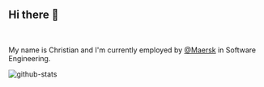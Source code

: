 ## Hi there 👋

</br>

<p>My name is <span>Christian</span> and I'm currently employed by <a href="https://www.maersk.com" target="_blank" rel="noreferrer">@Maersk</a> in Software Engineering.</p>

![github-stats](https://github-readme-stats.vercel.app/api?username=lindeneg&hide=contribs,commits,issues&theme=dark)
